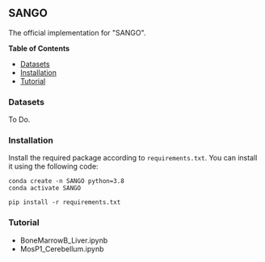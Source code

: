 ## SANGO

The official implementation for "SANGO".



**Table of Contents**

* [Datasets](#Datasets)
* [Installation](#Installation)
* [Tutorial](#Tutorial)



### Datasets

To Do.

### Installation

Install the required package according to `requirements.txt`. You can install it using the following code: 

~~~shell
conda create -n SANGO python=3.8
conda activate SANGO

pip install -r requirements.txt
~~~

### Tutorial

* BoneMarrowB_Liver.ipynb
* MosP1_Cerebellum.ipynb